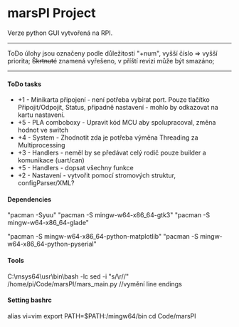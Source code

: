 # marsPI Project
Verze python GUI vytvořená na RPI.
***
ToDo úlohy jsou označeny podle důležitosti "+num", vyšší číslo => vyšší priorita;
~~Škrtnuté~~ znamená vyřešeno, v příští revizi může být smazáno;
***
#### ToDo tasks
* +1 - Minikarta připojení - není potřeba vybírat port. Pouze tlačítko Připojit/Odpojit, Status, případně nastavení - mohlo by odkazovat na kartu nastavení.
* +5 - PLA comboboxy - Upravit kód MCU aby spolupracoval, změna hodnot ve switch
* +4 - System - Zhodnotit zda je potřeba výměna Threading za Multiprocessing
* +3 - Handlers - neměl by se předávat celý rodič pouze builder a komunikace (uart/can)
* +5 - Handlers - dopsat všechny funkce
* +2 - Nastavení - vytvořit pomocí stromových struktur, configParser/XML?

#### Dependencies 
"pacman -Syuu"
"pacman -S mingw-w64-x86_64-gtk3"
"pacman -S mingw-w64-x86_64-glade"

"pacman -S mingw-w64-x86_64-python-matplotlib"
"pacman -S mingw-w64-x86_64-python-pyserial"

#### Tools
C:\msys64\usr\bin\bash 	-lc
sed -i "s/\r//" /home/pi/Code/marsPI/mars_main.py	//vymění line endings

#### Setting bashrc
alias vi=vim
export PATH=$PATH:/mingw64/bin
cd Code/marsPI